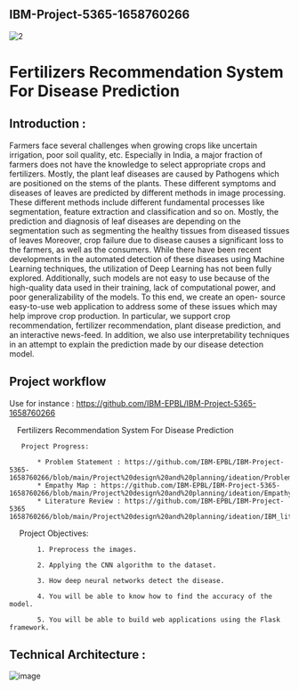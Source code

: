 ## IBM-Project-5365-1658760266

![2](https://user-images.githubusercontent.com/53464755/190918121-50516864-614a-45f1-b0ae-f8daffc7a0ba.jpg)



# Fertilizers Recommendation System For Disease Prediction

## Introduction :

Farmers face several challenges when growing crops like uncertain irrigation, poor soil quality,
etc. Especially in India, a major fraction of farmers does not have the knowledge to select
appropriate crops and fertilizers. Mostly, the plant leaf diseases are caused by Pathogens which
are positioned on the stems of the plants. These different symptoms and diseases of leaves are
predicted by different methods in image processing. These different methods include different
fundamental processes like segmentation, feature extraction and classification and so on.
Mostly, the prediction and diagnosis of leaf diseases are depending on the segmentation such
as segmenting the healthy tissues from diseased tissues of leaves Moreover, crop failure due to
disease causes a significant loss to the farmers, as well as the consumers. While there have
been recent developments in the automated detection of these diseases using Machine Learning
techniques, the utilization of Deep Learning has not been fully explored. Additionally, such
models are not easy to use because of the high-quality data used in their training, lack of
computational power, and poor generalizability of the models. To this end, we create an open-
source easy-to-use web application to address some of these issues which may help improve
crop production. In particular, we support crop recommendation, fertilizer recommendation,
plant disease prediction, and an interactive news-feed. In addition, we also use interpretability
techniques in an attempt to explain the prediction made by our disease detection model.


## Project workflow

Use for instance : https://github.com/IBM-EPBL/IBM-Project-5365-1658760266

<p>&emsp;Fertilizers Recommendation System For Disease Prediction</p>

       Project Progress:
    
           * Problem Statement : https://github.com/IBM-EPBL/IBM-Project-5365-1658760266/blob/main/Project%20design%20and%20planning/ideation/Problem%20Statement.pdf
           * Empathy Map : https://github.com/IBM-EPBL/IBM-Project-5365-1658760266/blob/main/Project%20design%20and%20planning/ideation/Empathy%20Map.pdf
           * Literature Review : https://github.com/IBM-EPBL/IBM-Project-5365 1658760266/blob/main/Project%20design%20and%20planning/ideation/IBM_literature%20_survey.pdf
    
    
<p>&emsp; Project Objectives:</p>
           
           1. Preprocess the images.
           
           2. Applying the CNN algorithm to the dataset.
           
           3. How deep neural networks detect the disease.
           
           4. You will be able to know how to find the accuracy of the model.
           
           5. You will be able to build web applications using the Flask framework.  
 ## Technical Architecture :
 ![image](https://user-images.githubusercontent.com/53464755/190894679-63c58f1b-3aba-4c38-a39f-73d8cdf691e5.png)
 
         
